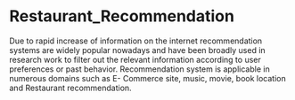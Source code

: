 # Restaurant_Recommendation
Due to rapid increase of information on the internet recommendation systems are widely popular nowadays and have been broadly used in research work to filter out the relevant information according to user  preferences or past behavior. Recommendation system is applicable in numerous domains such as E- Commerce site, music, movie, book location and Restaurant recommendation.
